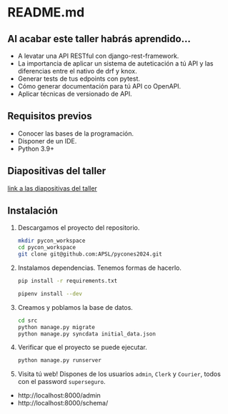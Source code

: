 # README.md


## Al acabar este taller habrás aprendido...

* A levatar una API RESTful con django-rest-framework.
* La importancia de aplicar un sistema de auteticación a tú API y las diferencias entre el nativo de drf y knox.
* Generar tests de tus edpoints con pytest.
* Cómo generar documentación para tú API co OpenAPI.
* Aplicar técnicas de versionado de API.


## Requisitos previos

* Conocer las bases de la programación.
* Disponer de un IDE.
* Python 3.9+

## Diapositivas del taller

[link a las diapositivas del taller](https://docs.google.com/presentation/d/1NUa9EKM1aPK_KSGx1ESXvX1K_5BZ9SCVoFV7NXkpZsI/edit?usp=sharing)


## Instalación

1. Descargamos el proyecto del repositorio.
    ```bash
    mkdir pycon_workspace
    cd pycon_workspace
    git clone git@github.com:APSL/pycones2024.git
    ```

2. Instalamos dependencias. Tenemos formas de hacerlo.
    ```bash
    pip install -r requirements.txt
    ```

    ```bash
    pipenv install --dev
    ```

3. Creamos y poblamos la base de datos.
    ```bash
    cd src
    python manage.py migrate
    python manage.py syncdata initial_data.json
    ```

4. Verificar que el proyecto se puede ejecutar.
    ```bash
    python manage.py runserver 
    ```
  
5. Visita tú web! Dispones de los usuarios `admin`, `Clerk` y `Courier`, todos con el password `superseguro`.

* http://localhost:8000/admin
* http://localhost:8000/schema/
